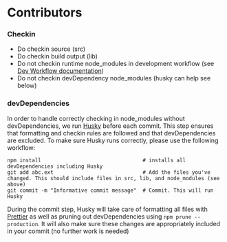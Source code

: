 # Contributors

### Checkin

- Do checkin source (src)
- Do checkin build output (lib)
- Do not checkin runtime node_modules in development workflow (see [Dev Workflow documentation](https://github.com/actions/toolkit/blob/master/docs/javascript-action.md#dev-workflow))
- Do not checkin devDependency node_modules (husky can help see below)

### devDependencies

In order to handle correctly checking in node_modules without devDependencies, we run [Husky](https://github.com/typicode/husky) before each commit.
This step ensures that formatting and checkin rules are followed and that devDependencies are excluded. To make sure Husky runs correctly, please use the following workflow:

```
npm install                                 # installs all devDependencies including Husky
git add abc.ext                             # Add the files you've changed. This should include files in src, lib, and node_modules (see above)
git commit -m "Informative commit message"  # Commit. This will run Husky
```

During the commit step, Husky will take care of formatting all files with [Prettier](https://github.com/prettier/prettier) as well as pruning out devDependencies using `npm prune --production`.
It will also make sure these changes are appropriately included in your commit (no further work is needed)
